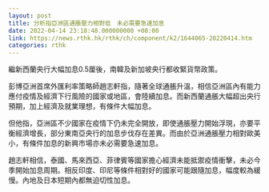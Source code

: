 ```yaml
---
layout: post
title: 分析指亞洲區通脹壓力相對低　未必需要急速加息
date: 2022-04-14 23:18:48.000000000 +08:00
link: https://news.rthk.hk/rthk/ch/component/k2/1644065-20220414.htm
categories: rthk
---
```


繼新西蘭央行大幅加息0.5厘後，南韓及新加坡央行都收緊貨幣政策。

彭博亞洲首席外匯利率策略師趙志軒指，隨著全球通脹升溫，相信亞洲區內有能力應付疫情及經濟下行風險的國家或地區，會陸續加息。而新西蘭通脹大幅超出央行預期，加上經濟及就業理想，有條件大幅加息。

但他指，亞洲區不少國家在疫情下仍未完全開放，即使通脹壓力開始浮現，亦要平衡經濟增長，部分東南亞央行的加息步伐存在差異。而由於亞洲通脹壓力相對歐美小，有條件加息的新興市場亦未必需要急速加息。

趙志軒相信，泰國、馬來西亞、菲律賓等國家擔心經濟未能抵禦疫情衝擊，未必今季開始加息周期。相反印度、印尼等條件相對好的國家可能跟隨加息，幅度較為緩慢。內地及日本短期內都無迫切性加息。
